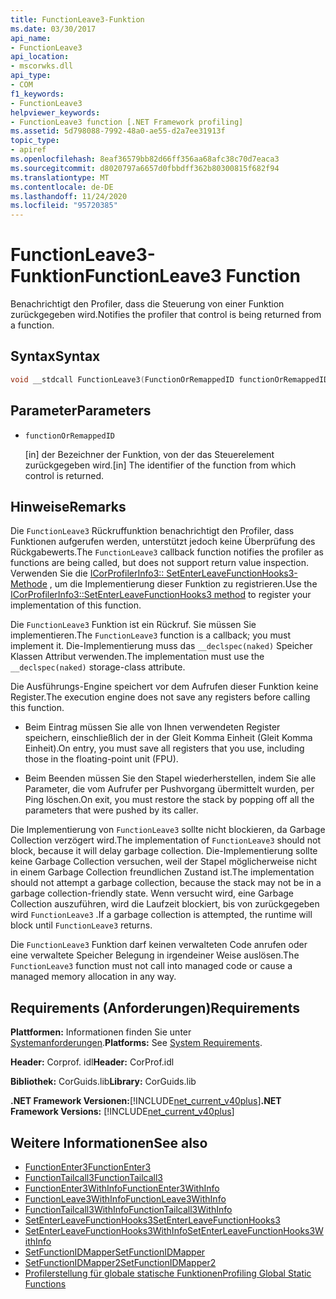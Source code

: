 ```yaml
---
title: FunctionLeave3-Funktion
ms.date: 03/30/2017
api_name:
- FunctionLeave3
api_location:
- mscorwks.dll
api_type:
- COM
f1_keywords:
- FunctionLeave3
helpviewer_keywords:
- FunctionLeave3 function [.NET Framework profiling]
ms.assetid: 5d798088-7992-48a0-ae55-d2a7ee31913f
topic_type:
- apiref
ms.openlocfilehash: 8eaf36579bb82d66ff356aa68afc38c70d7eaca3
ms.sourcegitcommit: d8020797a6657d0fbbdff362b80300815f682f94
ms.translationtype: MT
ms.contentlocale: de-DE
ms.lasthandoff: 11/24/2020
ms.locfileid: "95720385"
---
```

# <a name="functionleave3-function"></a><span data-ttu-id="e9d2d-102">FunctionLeave3-Funktion</span><span class="sxs-lookup"><span data-stu-id="e9d2d-102">FunctionLeave3 Function</span></span>

<span data-ttu-id="e9d2d-103">Benachrichtigt den Profiler, dass die Steuerung von einer Funktion zurückgegeben wird.</span><span class="sxs-lookup"><span data-stu-id="e9d2d-103">Notifies the profiler that control is being returned from a function.</span></span>  
  
## <a name="syntax"></a><span data-ttu-id="e9d2d-104">Syntax</span><span class="sxs-lookup"><span data-stu-id="e9d2d-104">Syntax</span></span>  
  
```cpp  
void __stdcall FunctionLeave3(FunctionOrRemappedID functionOrRemappedID);  
```  
  
## <a name="parameters"></a><span data-ttu-id="e9d2d-105">Parameter</span><span class="sxs-lookup"><span data-stu-id="e9d2d-105">Parameters</span></span>  

- `functionOrRemappedID`

  <span data-ttu-id="e9d2d-106">\[in] der Bezeichner der Funktion, von der das Steuerelement zurückgegeben wird.</span><span class="sxs-lookup"><span data-stu-id="e9d2d-106">\[in] The identifier of the function from which control is returned.</span></span>
  
## <a name="remarks"></a><span data-ttu-id="e9d2d-107">Hinweise</span><span class="sxs-lookup"><span data-stu-id="e9d2d-107">Remarks</span></span>  

 <span data-ttu-id="e9d2d-108">Die `FunctionLeave3` Rückruffunktion benachrichtigt den Profiler, dass Funktionen aufgerufen werden, unterstützt jedoch keine Überprüfung des Rückgabewerts.</span><span class="sxs-lookup"><span data-stu-id="e9d2d-108">The `FunctionLeave3` callback function notifies the profiler as functions are being called, but does not support return value inspection.</span></span> <span data-ttu-id="e9d2d-109">Verwenden Sie die [ICorProfilerInfo3:: SetEnterLeaveFunctionHooks3-Methode](icorprofilerinfo3-setenterleavefunctionhooks3-method.md) , um die Implementierung dieser Funktion zu registrieren.</span><span class="sxs-lookup"><span data-stu-id="e9d2d-109">Use the [ICorProfilerInfo3::SetEnterLeaveFunctionHooks3 method](icorprofilerinfo3-setenterleavefunctionhooks3-method.md) to register your implementation of this function.</span></span>  
  
 <span data-ttu-id="e9d2d-110">Die `FunctionLeave3` Funktion ist ein Rückruf. Sie müssen Sie implementieren.</span><span class="sxs-lookup"><span data-stu-id="e9d2d-110">The `FunctionLeave3` function is a callback; you must implement it.</span></span> <span data-ttu-id="e9d2d-111">Die-Implementierung muss das `__declspec(naked)` Speicher Klassen Attribut verwenden.</span><span class="sxs-lookup"><span data-stu-id="e9d2d-111">The implementation must use the `__declspec(naked)` storage-class attribute.</span></span>  
  
 <span data-ttu-id="e9d2d-112">Die Ausführungs-Engine speichert vor dem Aufrufen dieser Funktion keine Register.</span><span class="sxs-lookup"><span data-stu-id="e9d2d-112">The execution engine does not save any registers before calling this function.</span></span>  
  
- <span data-ttu-id="e9d2d-113">Beim Eintrag müssen Sie alle von Ihnen verwendeten Register speichern, einschließlich der in der Gleit Komma Einheit (Gleit Komma Einheit).</span><span class="sxs-lookup"><span data-stu-id="e9d2d-113">On entry, you must save all registers that you use, including those in the floating-point unit (FPU).</span></span>  
  
- <span data-ttu-id="e9d2d-114">Beim Beenden müssen Sie den Stapel wiederherstellen, indem Sie alle Parameter, die vom Aufrufer per Pushvorgang übermittelt wurden, per Ping löschen.</span><span class="sxs-lookup"><span data-stu-id="e9d2d-114">On exit, you must restore the stack by popping off all the parameters that were pushed by its caller.</span></span>  
  
 <span data-ttu-id="e9d2d-115">Die Implementierung von `FunctionLeave3` sollte nicht blockieren, da Garbage Collection verzögert wird.</span><span class="sxs-lookup"><span data-stu-id="e9d2d-115">The implementation of `FunctionLeave3` should not block, because it will delay garbage collection.</span></span> <span data-ttu-id="e9d2d-116">Die-Implementierung sollte keine Garbage Collection versuchen, weil der Stapel möglicherweise nicht in einem Garbage Collection freundlichen Zustand ist.</span><span class="sxs-lookup"><span data-stu-id="e9d2d-116">The implementation should not attempt a garbage collection, because the stack may not be in a garbage collection-friendly state.</span></span> <span data-ttu-id="e9d2d-117">Wenn versucht wird, eine Garbage Collection auszuführen, wird die Laufzeit blockiert, bis von zurückgegeben wird `FunctionLeave3` .</span><span class="sxs-lookup"><span data-stu-id="e9d2d-117">If a garbage collection is attempted, the runtime will block until `FunctionLeave3` returns.</span></span>  
  
 <span data-ttu-id="e9d2d-118">Die `FunctionLeave3` Funktion darf keinen verwalteten Code anrufen oder eine verwaltete Speicher Belegung in irgendeiner Weise auslösen.</span><span class="sxs-lookup"><span data-stu-id="e9d2d-118">The `FunctionLeave3` function must not call into managed code or cause a managed memory allocation in any way.</span></span>  
  
## <a name="requirements"></a><span data-ttu-id="e9d2d-119">Requirements (Anforderungen)</span><span class="sxs-lookup"><span data-stu-id="e9d2d-119">Requirements</span></span>  

 <span data-ttu-id="e9d2d-120">**Plattformen:** Informationen finden Sie unter [Systemanforderungen](../../get-started/system-requirements.md).</span><span class="sxs-lookup"><span data-stu-id="e9d2d-120">**Platforms:** See [System Requirements](../../get-started/system-requirements.md).</span></span>  
  
 <span data-ttu-id="e9d2d-121">**Header:** Corprof. idl</span><span class="sxs-lookup"><span data-stu-id="e9d2d-121">**Header:** CorProf.idl</span></span>  
  
 <span data-ttu-id="e9d2d-122">**Bibliothek:** CorGuids.lib</span><span class="sxs-lookup"><span data-stu-id="e9d2d-122">**Library:** CorGuids.lib</span></span>  
  
 <span data-ttu-id="e9d2d-123">**.NET Framework Versionen:**[!INCLUDE[net_current_v40plus](../../../../includes/net-current-v40plus-md.md)]</span><span class="sxs-lookup"><span data-stu-id="e9d2d-123">**.NET Framework Versions:** [!INCLUDE[net_current_v40plus](../../../../includes/net-current-v40plus-md.md)]</span></span>  
  
## <a name="see-also"></a><span data-ttu-id="e9d2d-124">Weitere Informationen</span><span class="sxs-lookup"><span data-stu-id="e9d2d-124">See also</span></span>

- [<span data-ttu-id="e9d2d-125">FunctionEnter3</span><span class="sxs-lookup"><span data-stu-id="e9d2d-125">FunctionEnter3</span></span>](functionenter3-function.md)
- [<span data-ttu-id="e9d2d-126">FunctionTailcall3</span><span class="sxs-lookup"><span data-stu-id="e9d2d-126">FunctionTailcall3</span></span>](functiontailcall3-function.md)
- [<span data-ttu-id="e9d2d-127">FunctionEnter3WithInfo</span><span class="sxs-lookup"><span data-stu-id="e9d2d-127">FunctionEnter3WithInfo</span></span>](functiontailcall3-function.md)
- [<span data-ttu-id="e9d2d-128">FunctionLeave3WithInfo</span><span class="sxs-lookup"><span data-stu-id="e9d2d-128">FunctionLeave3WithInfo</span></span>](functionleave3withinfo-function.md)
- [<span data-ttu-id="e9d2d-129">FunctionTailcall3WithInfo</span><span class="sxs-lookup"><span data-stu-id="e9d2d-129">FunctionTailcall3WithInfo</span></span>](functiontailcall3withinfo-function.md)
- [<span data-ttu-id="e9d2d-130">SetEnterLeaveFunctionHooks3</span><span class="sxs-lookup"><span data-stu-id="e9d2d-130">SetEnterLeaveFunctionHooks3</span></span>](icorprofilerinfo3-setenterleavefunctionhooks3-method.md)
- [<span data-ttu-id="e9d2d-131">SetEnterLeaveFunctionHooks3WithInfo</span><span class="sxs-lookup"><span data-stu-id="e9d2d-131">SetEnterLeaveFunctionHooks3WithInfo</span></span>](icorprofilerinfo3-setenterleavefunctionhooks3withinfo-method.md)
- [<span data-ttu-id="e9d2d-132">SetFunctionIDMapper</span><span class="sxs-lookup"><span data-stu-id="e9d2d-132">SetFunctionIDMapper</span></span>](icorprofilerinfo-setfunctionidmapper-method.md)
- [<span data-ttu-id="e9d2d-133">SetFunctionIDMapper2</span><span class="sxs-lookup"><span data-stu-id="e9d2d-133">SetFunctionIDMapper2</span></span>](icorprofilerinfo3-setfunctionidmapper2-method.md)
- [<span data-ttu-id="e9d2d-134">Profilerstellung für globale statische Funktionen</span><span class="sxs-lookup"><span data-stu-id="e9d2d-134">Profiling Global Static Functions</span></span>](profiling-global-static-functions.md)
